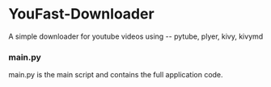# YouFast-Downloader
A simple downloader for youtube videos  using --  pytube, plyer, kivy, kivymd

### main.py
main.py is the main script and contains the full application code.

